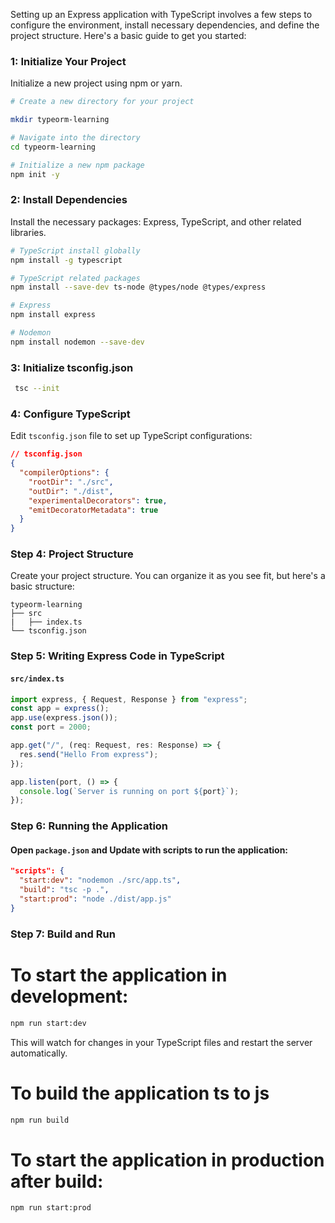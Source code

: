 Setting up an Express application with TypeScript involves a few steps to configure the environment, install necessary dependencies, and define the project structure. Here's a basic guide to get you started:

### 1: Initialize Your Project

Initialize a new project using npm or yarn.

```bash
# Create a new directory for your project

mkdir typeorm-learning

# Navigate into the directory
cd typeorm-learning

# Initialize a new npm package
npm init -y
```

### 2: Install Dependencies

Install the necessary packages: Express, TypeScript, and other related libraries.

```bash
# TypeScript install globally
npm install -g typescript

# TypeScript related packages
npm install --save-dev ts-node @types/node @types/express

# Express
npm install express

# Nodemon
npm install nodemon --save-dev
```

### 3: Initialize tsconfig.json

```bash
 tsc --init
```

### 4: Configure TypeScript

Edit `tsconfig.json` file to set up TypeScript configurations:

```json
// tsconfig.json
{
  "compilerOptions": {
    "rootDir": "./src",
    "outDir": "./dist",
    "experimentalDecorators": true,
    "emitDecoratorMetadata": true
  }
}
```

### Step 4: Project Structure

Create your project structure. You can organize it as you see fit, but here's a basic structure:

```
typeorm-learning
├── src
|   ├── index.ts
└── tsconfig.json
```

### Step 5: Writing Express Code in TypeScript

#### `src/index.ts`

```typescript
import express, { Request, Response } from "express";
const app = express();
app.use(express.json());
const port = 2000;

app.get("/", (req: Request, res: Response) => {
  res.send("Hello From express");
});

app.listen(port, () => {
  console.log(`Server is running on port ${port}`);
});
```

### Step 6: Running the Application

#### Open `package.json` and Update with scripts to run the application:

```json
"scripts": {
  "start:dev": "nodemon ./src/app.ts",
  "build": "tsc -p .",
  "start:prod": "node ./dist/app.js"
}
```

### Step 7: Build and Run

# To start the application in development:

```bash
npm run start:dev

```

This will watch for changes in your TypeScript files and restart the server automatically.

# To build the application ts to js

```bash
npm run build

```

# To start the application in production after build:

```bash
npm run start:prod

```